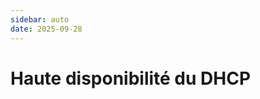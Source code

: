 ```yaml
---
sidebar: auto
date: 2025-09-28
---
```


# <i class="fa-solid fa-ethernet"></i> Haute disponibilité du DHCP
<ais />